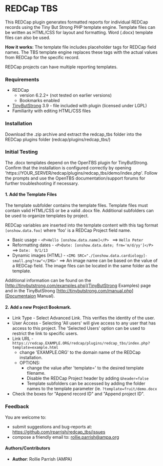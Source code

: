 REDCap TBS
==========
This REDCap plugin generates formatted reports for individual REDCap records using the Tiny But Strong PHP template engine. Template files can be written as HTML/CSS for layout and formatting. Word (.docx) template files can also be used.

__How it works:__ The template file includes placeholder tags for REDCap field names. The TBS template engine replaces these tags with the actual values from REDCap for the specific record.
 
REDCap projects can have multiple reporting templates.


### Requirements
* REDCap
  * version 6.2.2+ (not tested on earlier versions)
  * Bookmarks enabled
* [TinyButStrong](http://tinybutstrong.com)  3.9 - file included with plugin (licensed under LGPL)
* Familiarity with editing HTML/CSS files


### Installation
Download the .zip archive and extract the redcap_tbs folder into the REDCap plugins folder (redcap/plugins/redcap_tbs/)

### Initial Testing

The .docx templates depend on the OpenTBS plugin for TinyButStrong. Confirm that the installation is configured correctly by opening 'https://YOUR_SERVER/redcap/plugins/redcap_tbs/demo/index.php'. Follow the prompts and use the OpenTBS documentation/support forums for further troubleshooting if necessary. 

#### 1. Add the Template Files

The template subfolder contains the template files. Template files must contain valid HTML/CSS  or be a valid .docx file. Additional subfolders can be used to organize templates by project. 

REDCap variables are inserted into the template content with this tag format `[onshow.data.foo]` where 'foo' is a REDCap Project field name. 

* Basic usage - `<P>Hello [onshow.data.name]</P> ` ==> `Hello Peter`  
* Reformatting dates - `<P>Date: [onshow.data.date; frm='m/d/yy']</P> ` ==> `Date:  9/1/13`  
* Dynamic images (HTML) - ``<IMG SRC="./[onshow.data.cardiology]-small.png?raw"</IMG>'`` ==> An image name can be based on the value of a REDCap field. The image files can be located in the same folder as the template. 

Additional information can be found on the [http://tinybutstrong.com/examples.php](TinyButStrong Examples) page and in the TinyButStrong [http://tinybutstrong.com/manual.php](Documentaion Manual).


#### 2. Add a new Project Bookmark.  

* Link Type - Select Advanced Link. This verifies the identity of the user.
* User Access - Selecting 'All users' will give access to any user that has access to this project. The 'Selected Users' option can be used to restrict the link to specific users. 
* Link URL - `https://redcap.EXAMPLE.ORG/redcap/plugins/redcap_tbs/index.php?template=example.html`
	* change 'EXAMPLE.ORG' to the domain name of the REDCap installation.
	* OPTIONS:
		* change the value after 'template='  to the desired template filename.
		* Disable the REDCap Project header by adding `&header=false`
		* Template subfolders can be accessed by adding the folder names to the template parameter (ie. `?template=fruit/demo.docx`
* Check the boxes for "Append record ID" and "Append project ID".


### Feedback
You are welcome to:
* submit suggestions and bug-reports at: https://github.com/rparrish/redcap_tbs/issues
* compose a friendly email to: rollie.parrish@ampa.org


#### Authors/Contributors
* __Author__: Rollie Parrish (AMPA)
